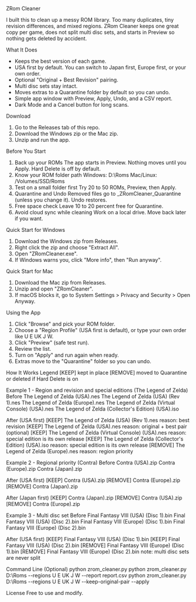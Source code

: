 ZRom Cleaner

I built this to clean up a messy ROM library. Too many duplicates, tiny revision differences, and mixed regions. ZRom Cleaner keeps one great copy per game, does not split multi disc sets, and starts in Preview so nothing gets deleted by accident.

What It Does
- Keeps the best version of each game.
- USA first by default. You can switch to Japan first, Europe first, or your own order.
- Optional "Original + Best Revision" pairing.
- Multi disc sets stay intact.
- Moves extras to a Quarantine folder by default so you can undo.
- Simple app window with Preview, Apply, Undo, and a CSV report.
- Dark Mode and a Cancel button for long scans.

Download
1. Go to the Releases tab of this repo.
2. Download the Windows zip or the Mac zip.
3. Unzip and run the app.

Before You Start
1) Back up your ROMs
   The app starts in Preview. Nothing moves until you Apply. Hard Delete is off by default.
2) Know your ROM folder path
   Windows: D:\Roms    Mac/Linux: /Volumes/SSD/Roms
3) Test on a small folder first
   Try 20 to 50 ROMs, Preview, then Apply.
4) Quarantine and Undo
   Removed files go to _ZRomCleaner_Quarantine (unless you change it). Undo restores.
5) Free space check
   Leave 10 to 20 percent free for Quarantine.
6) Avoid cloud sync while cleaning
   Work on a local drive. Move back later if you want.

Quick Start for Windows
1. Download the Windows zip from Releases.
2. Right click the zip and choose "Extract All".
3. Open "ZRomCleaner.exe".
4. If Windows warns you, click "More info", then "Run anyway".

Quick Start for Mac
1. Download the Mac zip from Releases.
2. Unzip and open "ZRomCleaner".
3. If macOS blocks it, go to System Settings > Privacy and Security > Open Anyway.

Using the App
1. Click "Browse" and pick your ROM folder.
2. Choose a "Region Profile" (USA first is default), or type your own order like U E UK J W.
3. Click "Preview" (safe test run).
4. Review the list.
5. Turn on "Apply" and run again when ready.
6. Extras move to the "Quarantine" folder so you can undo.

How It Works
Legend
[KEEP] kept in place
[REMOVE] moved to Quarantine or deleted if Hard Delete is on

Example 1 - Region and revision and special editions (The Legend of Zelda)
Before
The Legend of Zelda (USA).nes
The Legend of Zelda (USA) (Rev 1).nes
The Legend of Zelda (Europe).nes
The Legend of Zelda (Virtual Console) (USA).nes
The Legend of Zelda (Collector's Edition) (USA).iso

After (USA first)
[KEEP]   The Legend of Zelda (USA) (Rev 1).nes               reason: best revision
[KEEP]   The Legend of Zelda (USA).nes                        reason: original + best pair (optional)
[KEEP]   The Legend of Zelda (Virtual Console) (USA).nes      reason: special edition is its own release
[KEEP]   The Legend of Zelda (Collector's Edition) (USA).iso  reason: special edition is its own release
[REMOVE] The Legend of Zelda (Europe).nes                     reason: region priority

Example 2 - Regional priority (Contra)
Before
Contra (USA).zip
Contra (Europe).zip
Contra (Japan).zip

After (USA first)
[KEEP]   Contra (USA).zip
[REMOVE] Contra (Europe).zip
[REMOVE] Contra (Japan).zip

After (Japan first)
[KEEP]   Contra (Japan).zip
[REMOVE] Contra (USA).zip
[REMOVE] Contra (Europe).zip

Example 3 - Multi disc set
Before
Final Fantasy VIII (USA) (Disc 1).bin
Final Fantasy VIII (USA) (Disc 2).bin
Final Fantasy VIII (Europe) (Disc 1).bin
Final Fantasy VIII (Europe) (Disc 2).bin

After (USA first)
[KEEP]   Final Fantasy VIII (USA) (Disc 1).bin
[KEEP]   Final Fantasy VIII (USA) (Disc 2).bin
[REMOVE] Final Fantasy VIII (Europe) (Disc 1).bin
[REMOVE] Final Fantasy VIII (Europe) (Disc 2).bin
note: multi disc sets are never split

Command Line (Optional)
python zrom_cleaner.py
python zrom_cleaner.py D:\Roms --regions U E UK J W --report report.csv
python zrom_cleaner.py D:\Roms --regions U E UK J W --keep-original-pair --apply

License
Free to use and modify.
